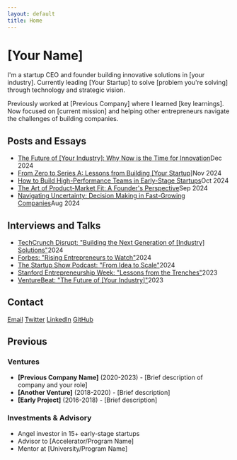 ```yaml
---
layout: default
title: Home
---
```


# [Your Name]

I'm a startup CEO and founder building innovative solutions in [your industry]. Currently leading [Your Startup] to solve [problem you're solving] through technology and strategic vision.

Previously worked at [Previous Company] where I learned [key learnings]. Now focused on [current mission] and helping other entrepreneurs navigate the challenges of building companies.

<div class="section">

## Posts and Essays

<ul class="entry-list">
<li><a href="#" class="entry-title">The Future of [Your Industry]: Why Now is the Time for Innovation</a><span class="entry-date">Dec 2024</span></li>
<li><a href="#" class="entry-title">From Zero to Series A: Lessons from Building [Your Startup]</a><span class="entry-date">Nov 2024</span></li>
<li><a href="#" class="entry-title">How to Build High-Performance Teams in Early-Stage Startups</a><span class="entry-date">Oct 2024</span></li>
<li><a href="#" class="entry-title">The Art of Product-Market Fit: A Founder's Perspective</a><span class="entry-date">Sep 2024</span></li>
<li><a href="#" class="entry-title">Navigating Uncertainty: Decision Making in Fast-Growing Companies</a><span class="entry-date">Aug 2024</span></li>
</ul>

</div>

<div class="section">

## Interviews and Talks

<ul class="entry-list">
<li><a href="#" class="entry-title">TechCrunch Disrupt: "Building the Next Generation of [Industry] Solutions"</a><span class="entry-date">2024</span></li>
<li><a href="#" class="entry-title">Forbes: "Rising Entrepreneurs to Watch"</a><span class="entry-date">2024</span></li>
<li><a href="#" class="entry-title">The Startup Show Podcast: "From Idea to Scale"</a><span class="entry-date">2024</span></li>
<li><a href="#" class="entry-title">Stanford Entrepreneurship Week: "Lessons from the Trenches"</a><span class="entry-date">2023</span></li>
<li><a href="#" class="entry-title">VentureBeat: "The Future of [Your Industry]"</a><span class="entry-date">2023</span></li>
</ul>

</div>

<div class="section">

## Contact

<div class="contact-links">
<a href="mailto:[your.email@startup.com]">Email</a>
<a href="https://twitter.com/[yourusername]">Twitter</a>
<a href="https://linkedin.com/in/[yourusername]">LinkedIn</a>
<a href="https://github.com/[yourusername]">GitHub</a>
</div>

</div>

<div class="section">

## Previous

<div class="subsection">

### Ventures
- **[Previous Company Name]** (2020-2023) - [Brief description of company and your role]
- **[Another Venture]** (2018-2020) - [Brief description]
- **[Early Project]** (2016-2018) - [Brief description]

### Investments & Advisory
- Angel investor in 15+ early-stage startups
- Advisor to [Accelerator/Program Name]
- Mentor at [University/Program Name]

</div>

</div>